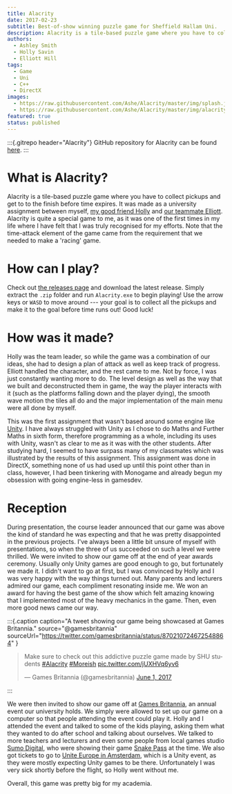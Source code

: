 ```yaml
---
title: Alacrity
date: 2017-02-23
subtitle: Best-of-show winning puzzle game for Sheffield Hallam Uni.
description: Alacrity is a tile-based puzzle game where you have to collect pickups before time expires. We won an award for this game and got the opportunity to showcase our game next to Sumo Digital's 'Snake Pass'.
authors:
  - Ashley Smith
  - Holly Savin
  - Elliott Hill
tags:
  - Game
  - Uni
  - C++
  - DirectX
images:
  - https://raw.githubusercontent.com/Ashe/Alacrity/master/img/splash.jpg
  - https://raw.githubusercontent.com/Ashe/Alacrity/master/img/alacrity.gif
featured: true
status: published
---
```


:::{.gitrepo header="Alacrity"}
GitHub repository for Alacrity can be found [here](https://github.com/Ashe/Alacrity).
:::

# What is Alacrity?

Alacrity is a tile-based puzzle game where you have to collect pickups and get to to the finish before time expires. It was made as a university assignment between myself, [my good friend Holly](https://twitter.com/holiwhirl) and [our teammate Elliott](https://twitter.com/MrHilster). Alacrity is quite a special game to me, as it was one of the first times in my life where I have felt that I was truly recognised for my efforts. Note that the time-attack element of the game came from the requirement that we needed to make a 'racing' game.

# How can I play?

Check out [the releases page](https://github.com/Ashe/Alacrity/releases/) and download the latest release. Simply extract the `.zip` folder and run `Alacrity.exe` to begin playing! Use the arrow keys or `WASD` to move around --- your goal is to collect all the pickups and make it to the goal before time runs out! Good luck!

# How was it made?

Holly was the team leader, so while the game was a combination of our ideas, she had to design a plan of attack as well as keep track of progress. Elliott handled the character, and the rest came to me. Not by force, I was just constantly wanting more to do. The level design as well as the way that we built and deconstructed them in game, the way the player interacts with it (such as the platforms falling down and the player dying), the smooth wave motion the tiles all do and the major implementation of the main menu were all done by myself.

This was the first assignment that wasn't based around some engine like [Unity](https://unity3d.com/). I have always struggled with Unity as I chose to do Maths and Further Maths in sixth form, therefore programming as a whole, including its uses with Unity, wasn't as clear to me as it was with the other students. After studying hard, I seemed to have surpass many of my classmates which was illustrated by the results of this assignment. This assignment was done in DirectX, something none of us had used up until this point other than in class, however, I had been tinkering with Monogame and already begun my obsession with going engine-less in gamesdev.

# Reception

During presentation, the course leader announced that our game was above the kind of standard he was expecting and that he was pretty disappointed in the previous projects. I've always been a little bit unsure of myself with presentations, so when the three of us succeeded on such a level we were thrilled. We were invited to show our game off at the end of year awards ceremony. Usually only Unity games are good enough to go, but fortunately we made it. I didn't want to go at first, but I was convinced by Holly and I was very happy with the way things turned out. Many parents and lecturers admired our game, each compliment resonating inside me. We won an award for having the best game of the show which felt amazing knowing that I implemented most of the heavy mechanics in the game. Then, even more good news came our way.

:::{.caption
  caption="A tweet showing our game being showcased at Games Britannia."
  source="@gamesbritannia"
  sourceUrl="https://twitter.com/gamesbritannia/status/870210724672548864"
}
<blockquote class="twitter-tweet"><p lang="en" dir="ltr">Make sure to check out this addictive puzzle game made by SHU students <a href="https://twitter.com/hashtag/Alacrity?src=hash&amp;ref_src=twsrc%5Etfw">#Alacrity</a> <a href="https://twitter.com/hashtag/Moreish?src=hash&amp;ref_src=twsrc%5Etfw">#Moreish</a> <a href="https://t.co/jUXHVq6yv6">pic.twitter.com/jUXHVq6yv6</a></p>&mdash; Games Britannia (@gamesbritannia) <a href="https://twitter.com/gamesbritannia/status/870210724672548864?ref_src=twsrc%5Etfw">June 1, 2017</a></blockquote> <script async src="https://platform.twitter.com/widgets.js" charset="utf-8"></script>
:::

We were then invited to show our game off at [Games Britannia](http://www.gamesbritannia.com/), an annual event our university holds. We simply were allowed to set up our game on a computer so that people attending the event could play it. Holly and I attended the event and talked to some of the kids playing, asking them what they wanted to do after school and talking about ourselves. We talked to more teachers and lecturers and even some people from local games studio [Sumo Digital](http://www.sumo-digital.com/), who were showing their game [Snake Pass](http://www.snake-pass.com/) at the time. We also got tickets to go to [Unite Europe in Amsterdam](https://unite.unity.com/2017/europe), which is a Unity event, as they were mostly expecting Unity games to be there. Unfortunately I was very sick shortly before the flight, so Holly went without me.

Overall, this game was pretty big for my academia.
